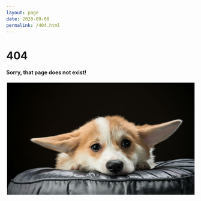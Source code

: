 ```yaml
---
layout: page
date: 2020-09-08
permalink: /404.html
---
```


# 404

#### Sorry, that page does not exist!

<center><img src="/assets/pics/404_corgi.jpg" alt="Sad Corgi" style="width:500px;height:300px;"></center>
